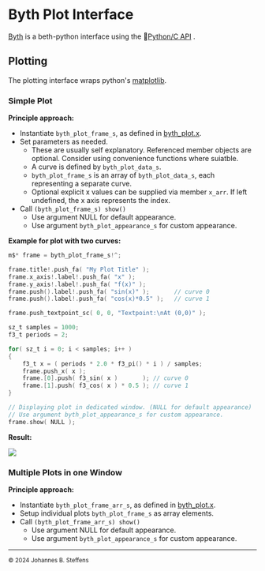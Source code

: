# Byth Plot Interface 

[Byth](../../lib/byth/README.md) is a beth-python interface using the &#x1F517;[Python/C API](https://docs.python.org/3/c-api/index.html) .

## Plotting

The plotting interface wraps python's [matplotlib](https://matplotlib.org/).

### Simple Plot

**Principle approach:**

- Instantiate `byth_plot_frame_s`, as defined in [byth_plot.x](byth_plot.x).
- Set parameters as needed. 
  - These are usually self explanatory. Referenced member objects are optional. Consider using convenience functions where suiatble.
  - A curve is defined by `byth_plot_data_s`.
  - `byth_plot_frame_s` is an array of `byth_plot_data_s`, each representing a separate curve.
  - Optional explicit x values can be supplied via member `x_arr`. If left undefined, the x axis represents the index.
- Call `(byth_plot_frame_s) show()`
  - Use argument NULL for default appearance.
  - Use argument `byth_plot_appearance_s` for custom appearance.


**Example for plot with two curves:**

``` C
m$* frame = byth_plot_frame_s!^;

frame.title!.push_fa( "My Plot Title" );
frame.x_axis!.label!.push_fa( "x" );
frame.y_axis!.label!.push_fa( "f(x)" );
frame.push().label!.push_fa( "sin(x)" );       // curve 0
frame.push().label!.push_fa( "cos(x)*0.5" );   // curve 1

frame.push_textpoint_sc( 0, 0, "Textpoint:\nAt (0,0)" );

sz_t samples = 1000;
f3_t periods = 2;

for( sz_t i = 0; i < samples; i++ )
{
    f3_t x = ( periods * 2.0 * f3_pi() * i ) / samples;
    frame.push_x( x );
    frame.[0].push( f3_sin( x )       ); // curve 0
    frame.[1].push( f3_cos( x ) * 0.5 ); // curve 1
}

// Displaying plot in dedicated window. (NULL for default appearance)
// Use argument byth_plot_appearance_s for custom appearance.
frame.show( NULL ); 
```

**Result:**

![](/home/johannes/dev/beth/data/byth/doc/plot_example1.png)

### Multiple Plots in one Window

**Principle approach:**

- Instantiate `byth_plot_frame_arr_s`, as defined in [byth_plot.x](byth_plot.x).
- Setup individual plots `byth_plot_frame_s` as array elements.
- Call `(byth_plot_frame_arr_s) show()`
  - Use argument NULL for default appearance.
  - Use argument `byth_plot_appearance_s` for custom appearance.

------
<sub>&copy; 2024 Johannes B. Steffens</sub>
